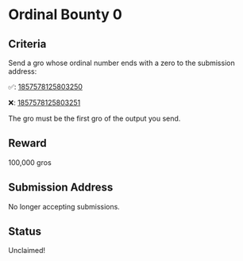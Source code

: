 Ordinal Bounty 0
================

Criteria
--------

Send a gro whose ordinal number ends with a zero to the submission address:

✅: [1857578125803250](https://ordinals.groestlcoin.org/ordinal/1857578125803250)

❌: [1857578125803251](https://ordinals.groestlcoin.org/ordinal/1857578125803251)

The gro must be the first gro of the output you send.

Reward
------

100,000 gros

Submission Address
------------------

No longer accepting submissions.

Status
------

Unclaimed!
